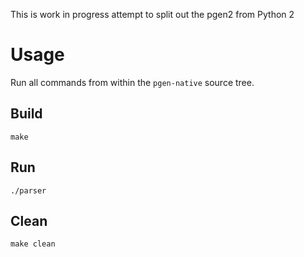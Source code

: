 This is work in progress attempt to split out the pgen2 from Python 2

# Usage

Run all commands from within the `pgen-native` source tree.

## Build

```
make
```

## Run

```
./parser
```

## Clean

```
make clean
```
